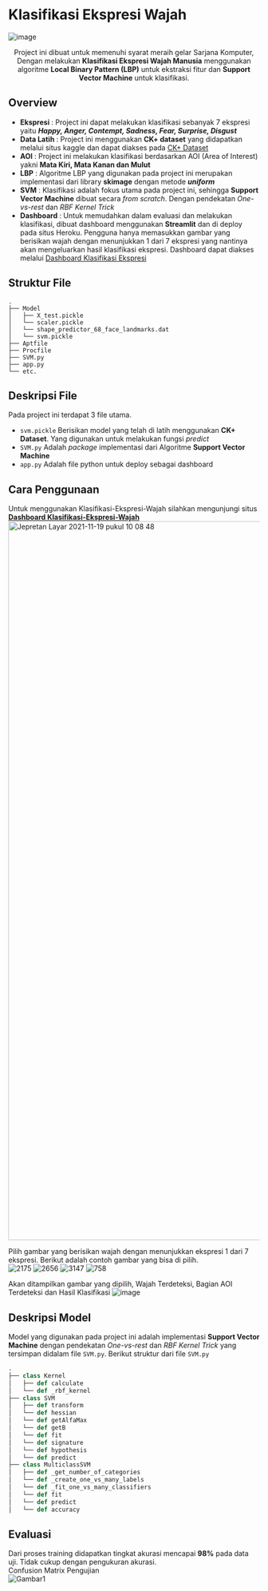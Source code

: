 # Klasifikasi Ekspresi Wajah

![image](https://user-images.githubusercontent.com/66559322/142560871-2f99c4c4-05b8-438d-8c66-ae3b1c864f33.png)

<p align="center">Project ini dibuat untuk memenuhi syarat meraih gelar Sarjana Komputer, Dengan melakukan <b>Klasifikasi Ekspresi Wajah Manusia</b> menggunakan algoritme <b>Local Binary Pattern (LBP)</b> untuk ekstraksi fitur dan <b>Support Vector Machine</b> untuk klasifikasi. </p>



## Overview


 - **Ekspresi** : Project ini dapat melakukan klasifikasi sebanyak 7 ekspresi yaitu ***Happy, Anger, Contempt, Sadness, Fear, Surprise, Disgust***
 - **Data Latih** : Project ini menggunakan **CK+ dataset** yang didapatkan melalui situs kaggle dan dapat diakses pada [CK+ Dataset](https://www.kaggle.com/shawon10/ckplus) 
 - **AOI** : Project ini melakukan klasifikasi berdasarkan AOI (Area of Interest) yakni **Mata Kiri, Mata Kanan dan Mulut**
 - **LBP** : Algoritme LBP yang digunakan pada project ini merupakan implementasi dari library **skimage** dengan metode ***uniform*** 
 - **SVM** : Klasifikasi adalah fokus utama pada project ini, sehingga **Support Vector Machine** dibuat secara *from scratch*. Dengan pendekatan *One-vs-rest* dan *RBF Kernel Trick*
 - **Dashboard** : Untuk memudahkan dalam evaluasi dan melakukan klasifikasi, dibuat dashboard menggunakan **Streamlit** dan di deploy pada situs Heroku. Pengguna hanya memasukkan gambar yang berisikan wajah dengan menunjukkan  1 dari 7 ekspresi yang nantinya akan mengeluarkan hasil klasifikasi ekspresi. 
 Dashboard dapat diakses melalui [Dashboard Klasifikasi Ekspresi](http://klasifikasi-ekspresi-wajah.herokuapp.com/)
 
## Struktur File

```
.
├── Model
│   ├── X_test.pickle
│   └── scaler.pickle
│   └── shape_predictor_68_face_landmarks.dat
│   └── svm.pickle
├── Aptfile
├── Procfile
├── SVM.py
├── app.py
└── etc.
```

## Deskripsi File

Pada project ini terdapat 3 file utama.

 - `svm.pickle` Berisikan model yang telah di latih menggunakan **CK+ Dataset**. Yang digunakan untuk melakukan fungsi *predict*
 - `SVM.py` Adalah *package* implementasi dari Algoritme **Support Vector Machine** 
 - `app.py` Adalah file python untuk deploy sebagai dashboard

## Cara Penggunaan

Untuk menggunakan Klasifikasi-Ekspresi-Wajah silahkan mengunjungi situs
[**Dashboard Klasifikasi-Ekspresi-Wajah**](http://klasifikasi-ekspresi-wajah.herokuapp.com/)
<img width="1440" alt="Jepretan Layar 2021-11-19 pukul 10 08 48" src="https://user-images.githubusercontent.com/66559322/142560107-32c05f39-4163-4a86-8f6d-d4352ad2a74a.png">
<br>

Pilih gambar yang berisikan wajah dengan menunjukkan ekspresi 1 dari 7 ekspresi. Berikut adalah contoh gambar yang bisa di pilih. <br>
![2175](https://user-images.githubusercontent.com/66559322/142560187-25e0d354-0b4c-4e24-94c4-89f40fd18bfb.jpg)
![2656](https://user-images.githubusercontent.com/66559322/142560201-a32228fc-9b53-4a2c-9ffe-38a833d36856.jpg)
![3147](https://user-images.githubusercontent.com/66559322/142560222-529ca8bf-7990-4fbd-88a7-82eed4c9f8aa.jpg)
![758](https://user-images.githubusercontent.com/66559322/142560271-be3c7472-90a6-4add-b713-322d5802a2f6.jpg)


Akan ditampilkan gambar yang dipilih, Wajah Terdeteksi, Bagian AOI Terdeteksi dan Hasil Klasifikasi
![image](https://user-images.githubusercontent.com/66559322/142560618-533f79f8-596c-4f72-b48c-38fd8625b9c7.png)


## Deskripsi Model

Model yang digunakan pada project ini adalah implementasi **Support Vector Machine** dengan pendekatan *One-vs-rest* dan *RBF Kernel Trick* yang tersimpan didalam file `SVM.py`. 
Berikut struktur dari  file `SVM.py`
```python
.
├── class Kernel
│   ├── def calculate
│   └── def _rbf_kernel
├── class SVM
│   ├── def transform
│   └── def hessian
│   └── def getAlfaMax
│   └── def getB
│   └── def fit
│   └── def signature
│   └── def hypothesis
│   └── def predict
├── class MulticlassSVM
│   ├── def _get_number_of_categories
│   └── def _create_one_vs_many_labels
│   └── def _fit_one_vs_many_classifiers
│   └── def fit
│   └── def predict
│   └── def accuracy
```

## Evaluasi

Dari proses training didapatkan tingkat akurasi mencapai **98%** pada data uji. 
Tidak cukup dengan pengukuran akurasi.
<br>
Confusion Matrix Pengujian
<br>
![Gambar1](https://user-images.githubusercontent.com/66559322/142560732-7cf06321-d5ff-45c7-9d40-26ae58e86618.jpg)
